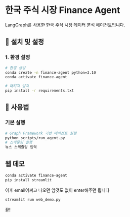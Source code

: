 # 한국 주식 시장 Finance Agent

LangGraph를 사용한 한국 주식 시장 데이터 분석 에이전트입니다.


## 🚀 설치 및 설정

### 1. 환경 설정
```bash
# 환경 생성
conda create -n finance-agent python=3.10
conda activate finance-agent

# 패키지 설치
pip install -r requirements.txt
```

## 🎯 사용법

### 기본 실행
```bash
# Graph Framework 기반 에이전트 실행
python scripts/run_agent.py
# 스케줄링 실행
뉴스 스케줄링 입력
```

## 웹 데모
```bash
conda activate finance-agent
pip install streamlit
```
이후 email어쩌고 나오면 암것도 없이 enter해주면 됩니다

```bash
streamlit run web_demo.py
```
끝!
